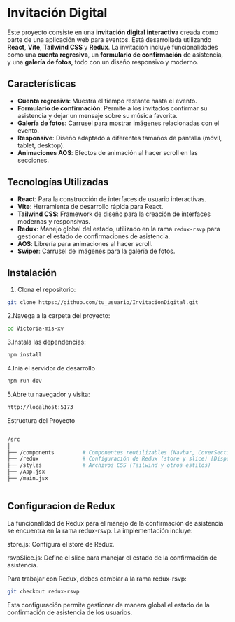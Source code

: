 # Invitación Digital

Este proyecto consiste en una **invitación digital interactiva** creada como parte de una aplicación web para eventos. Está desarrollada utilizando **React**, **Vite**, **Tailwind CSS** y **Redux**. La invitación incluye funcionalidades como una **cuenta regresiva**, un **formulario de confirmación** de asistencia, y una **galería de fotos**, todo con un diseño responsivo y moderno.


## Características

- **Cuenta regresiva**: Muestra el tiempo restante hasta el evento.
- **Formulario de confirmación**: Permite a los invitados confirmar su asistencia y dejar un mensaje sobre su música favorita.
- **Galería de fotos**: Carrusel para mostrar imágenes relacionadas con el evento.
- **Responsive**: Diseño adaptado a diferentes tamaños de pantalla (móvil, tablet, desktop).
- **Animaciones AOS**: Efectos de animación al hacer scroll en las secciones.

## Tecnologías Utilizadas

- **React**: Para la construcción de interfaces de usuario interactivas.
- **Vite**: Herramienta de desarrollo rápida para React.
- **Tailwind CSS**: Framework de diseño para la creación de interfaces modernas y responsivas.
- **Redux**: Manejo global del estado, utilizado en la rama `redux-rsvp` para gestionar el estado de confirmaciones de asistencia.
- **AOS**: Librería para animaciones al hacer scroll.
- **Swiper**: Carrusel de imágenes para la galería de fotos.

## Instalación

1. Clona el repositorio:

```bash
git clone https://github.com/tu_usuario/InvitacionDigital.git
```
2.Navega a la carpeta del proyecto:
```bash
cd Victoria-mis-xv
```
3.Instala las dependencias:
```bash
npm install
```
4.Inia el servidor de desarrollo
```bash
npm run dev
```
5.Abre tu navegador y visita:
```bash
http://localhost:5173

```
Estructura del Proyecto

```bash

/src
│
├── /components         # Componentes reutilizables (Navbar, CoverSection, etc.)
├── /redux              # Configuración de Redux (store y slice) [Disponible en la rama 'redux-rsvp']
├── /styles             # Archivos CSS (Tailwind y otros estilos)
├── /App.jsx
├── /main.jsx



```
## Configuracion de Redux 
La funcionalidad de Redux para el manejo de la confirmación de asistencia se encuentra en la rama redux-rsvp. La implementación incluye:

store.js: Configura el store de Redux.

rsvpSlice.js: Define el slice para manejar el estado de la confirmación de asistencia.

Para trabajar con Redux, debes cambiar a la rama redux-rsvp:
```bash
git checkout redux-rsvp
```
Esta configuración permite gestionar de manera global el estado de la confirmación de asistencia de los usuarios.



